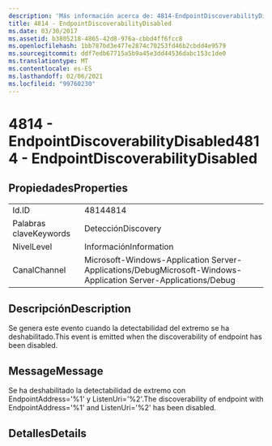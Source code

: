 ```yaml
---
description: 'Más información acerca de: 4814-EndpointDiscoverabilityDisabled'
title: 4814 - EndpointDiscoverabilityDisabled
ms.date: 03/30/2017
ms.assetid: b3805218-4865-42d8-976a-cbbd4ff6fcc8
ms.openlocfilehash: 1bb787bd3e477e2874c70253fd46b2cbdd4e9579
ms.sourcegitcommit: ddf7edb67715a5b9a45e3dd44536dabc153c1de0
ms.translationtype: MT
ms.contentlocale: es-ES
ms.lasthandoff: 02/06/2021
ms.locfileid: "99760230"
---
```

# <a name="4814---endpointdiscoverabilitydisabled"></a><span data-ttu-id="47745-103">4814 - EndpointDiscoverabilityDisabled</span><span class="sxs-lookup"><span data-stu-id="47745-103">4814 - EndpointDiscoverabilityDisabled</span></span>

## <a name="properties"></a><span data-ttu-id="47745-104">Propiedades</span><span class="sxs-lookup"><span data-stu-id="47745-104">Properties</span></span>  
  
|||  
|-|-|  
|<span data-ttu-id="47745-105">Id.</span><span class="sxs-lookup"><span data-stu-id="47745-105">ID</span></span>|<span data-ttu-id="47745-106">4814</span><span class="sxs-lookup"><span data-stu-id="47745-106">4814</span></span>|  
|<span data-ttu-id="47745-107">Palabras clave</span><span class="sxs-lookup"><span data-stu-id="47745-107">Keywords</span></span>|<span data-ttu-id="47745-108">Detección</span><span class="sxs-lookup"><span data-stu-id="47745-108">Discovery</span></span>|  
|<span data-ttu-id="47745-109">Nivel</span><span class="sxs-lookup"><span data-stu-id="47745-109">Level</span></span>|<span data-ttu-id="47745-110">Información</span><span class="sxs-lookup"><span data-stu-id="47745-110">Information</span></span>|  
|<span data-ttu-id="47745-111">Canal</span><span class="sxs-lookup"><span data-stu-id="47745-111">Channel</span></span>|<span data-ttu-id="47745-112">Microsoft-Windows-Application Server-Applications/Debug</span><span class="sxs-lookup"><span data-stu-id="47745-112">Microsoft-Windows-Application Server-Applications/Debug</span></span>|  
  
## <a name="description"></a><span data-ttu-id="47745-113">Descripción</span><span class="sxs-lookup"><span data-stu-id="47745-113">Description</span></span>  

 <span data-ttu-id="47745-114">Se genera este evento cuando la detectabilidad del extremo se ha deshabilitado.</span><span class="sxs-lookup"><span data-stu-id="47745-114">This event is emitted when the discoverability of endpoint has been disabled.</span></span>  
  
## <a name="message"></a><span data-ttu-id="47745-115">Message</span><span class="sxs-lookup"><span data-stu-id="47745-115">Message</span></span>  

 <span data-ttu-id="47745-116">Se ha deshabilitado la detectabilidad de extremo con EndpointAddress='%1' y ListenUri='%2'.</span><span class="sxs-lookup"><span data-stu-id="47745-116">The discoverability of endpoint with EndpointAddress='%1' and ListenUri='%2' has been disabled.</span></span>  
  
## <a name="details"></a><span data-ttu-id="47745-117">Detalles</span><span class="sxs-lookup"><span data-stu-id="47745-117">Details</span></span>
